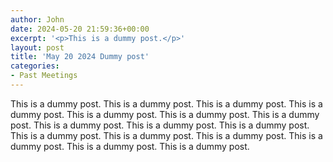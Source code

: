 ```yaml
---
author: John
date: 2024-05-20 21:59:36+00:00
excerpt: '<p>This is a dummy post.</p>'
layout: post
title: 'May 20 2024 Dummy post'
categories:
- Past Meetings
---
```

<p>This is a dummy post. This is a dummy post. This is a dummy post. This is a dummy post. This is a dummy post. This is a dummy post. This is a dummy post. This is a dummy post. This is a dummy post. This is a dummy post. This is a dummy post. This is a dummy post. This is a dummy post. This is a dummy post. This is a dummy post. This is a dummy post. </p>
